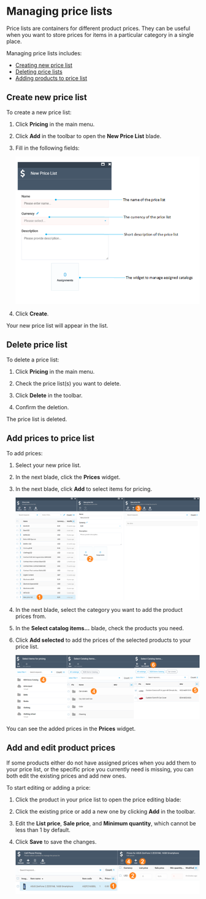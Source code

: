 # Managing price lists

Price lists are containers for different product prices. They can be useful when you want to store prices for items in a particular category in a single place.

Managing price lists includes:

* [Creating new price list](creating-new-price-list.md#create-new-price-list)
* [Deleting price lists](creating-new-price-list.md#delete-price-lists)
* [Adding products to price list](creating-new-price-list.md#add-products-to-price-list)

## Create new price list

To create a new price list:

1. Click **Pricing** in the main menu.

1. Click **Add** in the toolbar to open the **New Price List** blade.

1. Fill in the following fields:

	![New Price List screen](media/new-price-list-screen.png)

1. Click **Create**.

Your new price list will appear in the list.

## Delete price list

To delete a price list:

1. Click **Pricing** in the main menu.

1. Check the price list(s) you want to delete.

1. Click **Delete** in the toolbar.

1. Confirm the deletion.

The price list is deleted.

## Add prices to price list

To add prices:

1. Select your new price list.
1. In the next blade, click the **Prices** widget.
1. In the next blade, click **Add** to select items for pricing.

	![Path](media/price-list-path1.png)

1. In the next blade, select the category you want to add the product prices from.

1. In the **Select catalog items...** blade, check the products you need.
	
1. Click **Add selected** to add the prices of the selected products to your price list.

	![Selecting items](media/price-list-path2.png)

You can see the added prices in the **Prices** widget.

## Add and edit product prices

If some products either do not have assigned prices when you add them to your price list, or the specific price you currently need is missing, you can both edit the existing prices and add new ones.

To start editing or adding a price:

1. Click the product in your price list to open the price editing blade:

1. Click the existing price or add a new one by clicking **Add** in the toolbar.

1. Edit the **List price**, **Sale price**, and **Minimum quantity**, which cannot be less than 1 by default.

1. Click **Save** to save the changes.

	![Path](media/price-list-path.png)

